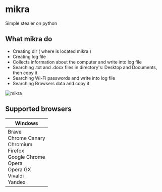 __mikra__
===
Simple stealer on python

What mikra do 
----
* Creating dir ( where is located mikra )
* Creating log file
* Сollects information about the computer and write into log file
* Searching .txt and .docx files in directory's: Desktop and Documents, then copy it
* Searching Wi-Fi passwords and write into log file
* Searching Browsers data and copy it

![mikra](https://user-images.githubusercontent.com/78678868/109455180-dfd66a00-7a77-11eb-99fd-2ee8d3d19bbf.png "mikra")

Supported browsers
----

| Windows |
|---------|
| Brave<br> Chrome Canary<br> Chromium<br> Firefox<br> Google Chrome<br> Opera<br> Opera GX<br> Vivaldi<br> Yandex |
